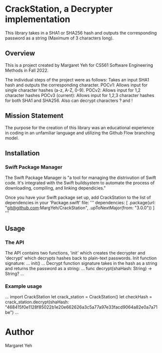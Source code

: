 # CrackStation, a Decrypter implementation

This library takes in a SHA1 or SHA256 hash and outputs the corresponding password as a string (Maximum of 3 characters long). 

## Overview
This is a project created by Margaret Yeh for CS561 Software Engineering Methods in Fall 2022. 

The individual steps of the project were as follows:
Takes an input SHA1 hash and outputs the corresponding character.
POCv1: Allows input for single character hashes (a-z, A-Z, 0-9).
POCv2: Allows input for 1,2 character hashes
POCv3 (current): Allows input for 1,2,3 character hashes for both SHA1 and SHA256. Also can decrypt characters ? and !

## Mission Statement
The purpose for the creation of this library was an educational experience in coding in an unfamiliar language and utilizing the Github Flow branching model. 

## Installation

### Swift Package Manager
The Swift Package Manager is "a tool for managing the distrivution of Swift code. It's integrated with the Swift buildsystem to automate the process of downloading, compiling, and linking dependicies."

Once you have your Swift package set up, add CrackStation to the list of dependencies in your 'Package.swift' file:
'''
dependencies: [ 
    .package(url: "git@github.com:MargYeh/CrackStation", .upToNextMajor(from: "3.0.0"))
]
'''

## Usage
### The API
The API contains two functions, 'init' which creates the decrypter and 'decrypt' which decrypts hashes back to plain-text passwords.
Init function signature:
...
init()
...
Decrypt function signature takes in the hash as a string and returns the password as a string: 
...
func decrypt(shaHash: String) -> String?
...

### Example usage
...
import CrackStation
let crack_station = CrackStation()
let checkHash = crack_station.decrypt(shaHash: "468415f0e1128f85022b1e20e662626a3c5a77a97e33facd9064a82e0a7a71be")
...

# Author
Margaret Yeh